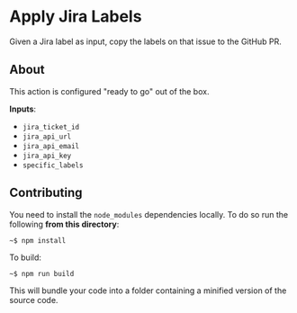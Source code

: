 # Apply Jira Labels

Given a Jira label as input, copy the labels on that issue to the GitHub PR.

## About

This action is configured "ready to go" out of the box.

**Inputs**:

- `jira_ticket_id`
- `jira_api_url`
- `jira_api_email`
- `jira_api_key`
- `specific_labels`

## Contributing

You need to install the `node_modules` dependencies locally. To do so run the following **from this directory**:
```
~$ npm install
```
To build:
```
~$ npm run build
```
This will bundle your code into a folder containing a minified version of the source code.